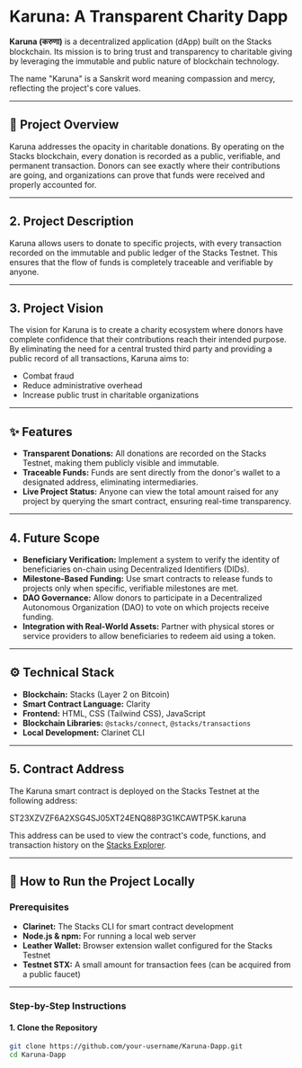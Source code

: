 # Karuna: A Transparent Charity Dapp

**Karuna (करुणा)** is a decentralized application (dApp) built on the Stacks blockchain. Its mission is to bring trust and transparency to charitable giving by leveraging the immutable and public nature of blockchain technology.

The name "Karuna" is a Sanskrit word meaning compassion and mercy, reflecting the project's core values.

---

## 🌟 Project Overview

Karuna addresses the opacity in charitable donations. By operating on the Stacks blockchain, every donation is recorded as a public, verifiable, and permanent transaction. Donors can see exactly where their contributions are going, and organizations can prove that funds were received and properly accounted for.

---

## 2. Project Description

Karuna allows users to donate to specific projects, with every transaction recorded on the immutable and public ledger of the Stacks Testnet. This ensures that the flow of funds is completely traceable and verifiable by anyone.

---

## 3. Project Vision

The vision for Karuna is to create a charity ecosystem where donors have complete confidence that their contributions reach their intended purpose. By eliminating the need for a central trusted third party and providing a public record of all transactions, Karuna aims to:

- Combat fraud  
- Reduce administrative overhead  
- Increase public trust in charitable organizations  

---

## ✨ Features

- **Transparent Donations:** All donations are recorded on the Stacks Testnet, making them publicly visible and immutable.  
- **Traceable Funds:** Funds are sent directly from the donor's wallet to a designated address, eliminating intermediaries.  
- **Live Project Status:** Anyone can view the total amount raised for any project by querying the smart contract, ensuring real-time transparency.  

---

## 4. Future Scope

- **Beneficiary Verification:** Implement a system to verify the identity of beneficiaries on-chain using Decentralized Identifiers (DIDs).  
- **Milestone-Based Funding:** Use smart contracts to release funds to projects only when specific, verifiable milestones are met.  
- **DAO Governance:** Allow donors to participate in a Decentralized Autonomous Organization (DAO) to vote on which projects receive funding.  
- **Integration with Real-World Assets:** Partner with physical stores or service providers to allow beneficiaries to redeem aid using a token.  

---

## ⚙️ Technical Stack

- **Blockchain:** Stacks (Layer 2 on Bitcoin)  
- **Smart Contract Language:** Clarity  
- **Frontend:** HTML, CSS (Tailwind CSS), JavaScript  
- **Blockchain Libraries:** `@stacks/connect`, `@stacks/transactions`  
- **Local Development:** Clarinet CLI  

---

## 5. Contract Address

The Karuna smart contract is deployed on the Stacks Testnet at the following address:

ST23XZVZF6A2XSG4SJ05XT24ENQ88P3G1KCAWTP5K.karuna


This address can be used to view the contract's code, functions, and transaction history on the [Stacks Explorer](https://explorer.stacks.co/).

---

## 🚀 How to Run the Project Locally

### Prerequisites

- **Clarinet:** The Stacks CLI for smart contract development  
- **Node.js & npm:** For running a local web server  
- **Leather Wallet:** Browser extension wallet configured for the Stacks Testnet  
- **Testnet STX:** A small amount for transaction fees (can be acquired from a public faucet)  

---

### Step-by-Step Instructions

#### 1. Clone the Repository
```bash
git clone https://github.com/your-username/Karuna-Dapp.git
cd Karuna-Dapp
